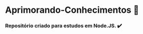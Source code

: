 # Aprimorando-Conhecimentos :mag_right:

### Repositório criado para estudos em Node.JS.  :heavy_check_mark:
